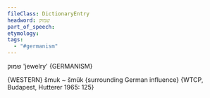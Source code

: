 ```yaml
---
fileClass: DictionaryEntry
headword: שמוק
part_of_speech: 
etymology: 
tags:
  - "#germanism"
---
```

שמוק
'jewelry'
{GERMANISM}

{WESTERN}
šmuk ~ šmük {surrounding German influence} {WTCP, Budapest, Hutterer 1965: 125}
